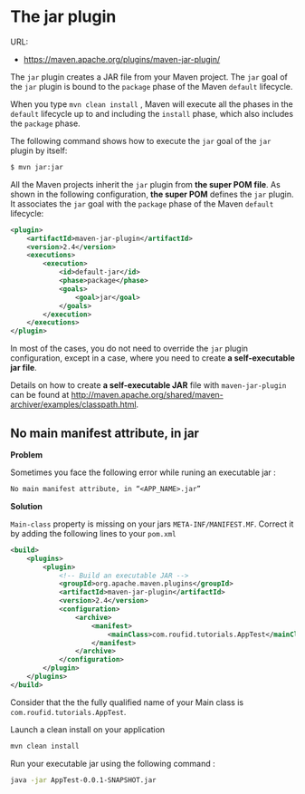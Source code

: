 # The jar plugin

URL:

- https://maven.apache.org/plugins/maven-jar-plugin/


The `jar` plugin creates a JAR file from your Maven project. The `jar` goal of the `jar` plugin is bound to the `package` phase of the Maven `default` lifecycle. 

When you type `mvn clean install` , Maven will execute all the phases in the `default` lifecycle up to and including the `install` phase, which also includes the `package` phase.

The following command shows how to execute the `jar` goal of the `jar` plugin by itself:

```bash
$ mvn jar:jar
```

All the Maven projects inherit the `jar` plugin from **the super POM file**. As shown in the following configuration, **the super POM** defines the `jar` plugin. It associates the `jar` goal with the `package` phase of the Maven `default` lifecycle:

```xml
<plugin>
	<artifactId>maven-jar-plugin</artifactId>
	<version>2.4</version>
	<executions>
		<execution>
			<id>default-jar</id>
			<phase>package</phase>
			<goals>
				<goal>jar</goal>
			</goals>
		</execution>
	</executions>
</plugin>
```

In most of the cases, you do not need to override the `jar` plugin configuration, except in a case, where you need to create **a self-executable jar file**.

Details on how to create **a self-executable JAR** file with `maven-jar-plugin` can be found at http://maven.apache.org/shared/maven-archiver/examples/classpath.html.


## No main manifest attribute, in jar

**Problem**

Sometimes you face the following error while runing an executable jar :

```txt
No main manifest attribute, in “<APP_NAME>.jar”
```

**Solution**

`Main-class` property is missing on your jars `META-INF/MANIFEST.MF`. Correct it by adding the following lines to your `pom.xml`

```xml
<build>
	<plugins>
		<plugin>
			<!-- Build an executable JAR -->
			<groupId>org.apache.maven.plugins</groupId>
			<artifactId>maven-jar-plugin</artifactId>
			<version>2.4</version>
			<configuration>
				<archive>
					<manifest>
						<mainClass>com.roufid.tutorials.AppTest</mainClass>
					</manifest>
				</archive>
			</configuration>
		</plugin>
	</plugins>
</build>
```

Consider that the the fully qualified name of your Main class is `com.roufid.tutorials.AppTest`.

Launch a clean install on your application

```bash
mvn clean install
```

Run your executable jar using the following command :

```bash
java -jar AppTest-0.0.1-SNAPSHOT.jar
```





